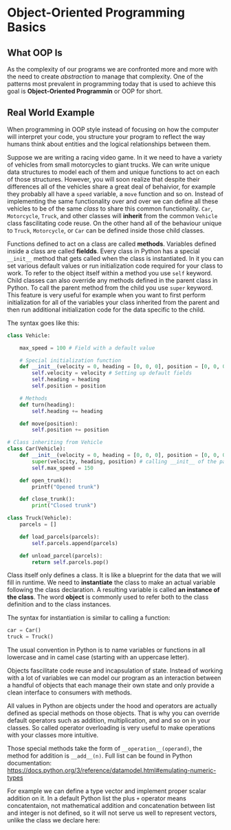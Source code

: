 # Object-Oriented Programming Basics

## What OOP Is

As the complexity of our programs we are confronted more and more with the need to create *abstraction* to manage that complexity. One of the patterns most prevalent in programming today that is used to achieve this goal is **Object-Oriented Programmin** or OOP for short.

## Real World Example
When programming in OOP style instead of focusing on how the computer will interpret your code, you structure your program to reflect the way humans think about entities and the logical relationships between them.

Suppose we are writing a racing video game. In it we need to have a variety of vehicles from small motorcycles to giant trucks. We can write unique data structures to model each of them and unique functions to act on each of those structures. However, you will soon realize that despite their differences all of the vehicles share a great deal of behaivior, for example they probably all have a `speed` variable, a `move` function and so on. Instead of implementing the same functionality over and over we can define all these vehicles to be of the same *class* to share this common functionality. `Car`, `Motorcycle`, `Truck`, and other classes will **inherit** from the common `Vehicle` class fascilitating code reuse. On the other hand all of the behaviour unique to `Truck`, `Motorcycle`, or `Car` can be defined inside those child classes.

Functions defined to act on a class are called **methods**. Variables defined inside a class are called **fieldds**. Every class in Python has a special `__init__` method that gets called when the class is instantiated. In it you can set various default values or run initialization code required for your class to work. To refer to the object itself within a method you use `self` keyword. Child classes can also override any methods defined in the parent class in Python. To call the parent method from the child you use `super` keyword. This feature is very useful for example when you want to first perform initialization for all of the variables your class inherited from the parent and then run additional initialization code for the data specific to the child.

The syntax goes like this:

```python
class Vehicle:

    max_speed = 100 # Field with a default value

    # Special initialization function
    def __init__(velocity = 0, heading = [0, 0, 0], position = [0, 0, 0]):
        self.velocity = velocity # Setting up default fields
        self.heading = heading
        self.position = position

    # Methods
    def turn(heading):
        self.heading += heading

    def move(position):
        self.position += position

# Class inheriting from Vehicle
class Car(Vehicle):
    def __init__(velocity = 0, heading = [0, 0, 0], position = [0, 0, 0]):
        super(velocity, heading, position) # calling __init__ of the parent class
        self.max_speed = 150

    def open_trunk():
        printf("Opened trunk")

    def close_trunk():
        print("Closed trunk")

class Truck(Vehicle):
    parcels = []

    def load_parcels(parcels):
        self.parcels.append(parcels)

    def unload_parcel(parcels):
        return self.parcels.pop()
```

Class itself only defines a class. It is like a blueprint for the data that we will fill in runtime. We need to **instantiate** the class to make an actual variable following the class declaration. A resulting variable is called **an instance of the class**. The word **object** is commonly used to refer both to the class definition and to the class instances.

The syntax for instantiation is similar to calling a function:

```python
car = Car()
truck = Truck()
```

The usual convention in Python is to name variables or functions in all lowercase and in camel case (starting with an uppercase letter).

Objects fascilitate code reuse and incapsulation of state. Instead of working with a lot of variables we can model our program as an interaction between a handful of objects that each manage their own state and only provide a clean interface to consumers with methods.

All values in Python are objects under the hood and operators are actually defined as special methods on those objects. That is why you can override default operators such as addition, multiplication, and and so on in your classes. So called operator overloading is very useful to make operations with your classes more intuitive.

Those special methods take the form of `__operation__(operand)`, the method for addition is `__add__(n)`. Full list can be found in Python documentation: https://docs.python.org/3/reference/datamodel.html#emulating-numeric-types

For example we can define a type vector and implement proper scalar addition on it. In a default Python list the plus `+` operator means concatentaion, not mathematical addition and concatenation between list and integer is not defined, so it will not serve us well to represent vectors, unlike the class we declare here:
